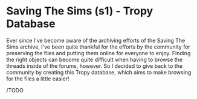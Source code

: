 # Saving The Sims (s1) - Tropy Database

Ever since I've become aware of the archiving efforts of the Saving The Sims archive, I've been quite thankful for the efforts by the community for preserving the files and putting them online for everyone to enjoy. Finding the right objects can become quite difficult when having to browse the threads inside of the forums, however. So I decided to give back to the community by creating this Tropy database, which aims to make browsing for the files a little easier!

/TODO
